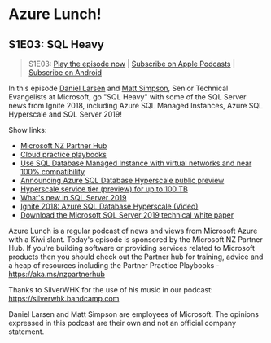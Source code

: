# Azure Lunch!

## S1E03: SQL Heavy

> S1E03: [Play the episode now](https://funmetrics.azurewebsites.net/api/blob?path=podcasts/azure-lunch-s1e03.mp3) |
> [Subscribe on Apple Podcasts](https://podcasts.apple.com/nz/podcast/azure-lunch/id1436427476)
| [Subscribe on Android](https://subscribeonandroid.com/azurelunchnz.azureedge.net/podcast/feed.rss)

<p>In this episode <a href="https://twitter.com/DanielLarsenNZ"> Daniel Larsen</a> and
<a href="https://twitter.com/msimpsonnz">Matt Simpson</a>, Senior Technical Evangelists at
Microsoft, go "SQL Heavy" with some of the SQL Server news from Ignite 2018, including Azure SQL
Managed Instances, Azure SQL Hyperscale and SQL Server 2019!</p>

<p>Show links:</p>
<ul>
<li><a href="https://aka.ms/nzpartnerhub">Microsoft NZ Partner Hub</a></li>
<li><a href="https://partner.microsoft.com/en-nz/campaigns/cloud-practice-playbooks">Cloud practice playbooks</a></li>
<li><a href="https://docs.microsoft.com/en-us/azure/sql-database/sql-database-managed-instance">Use SQL Database Managed Instance with virtual networks and near 100% compatibility</a></li>
<li><a href="https://azure.microsoft.com/en-us/blog/announcing-azure-sql-database-hyperscale-public-preview/">Announcing Azure SQL Database Hyperscale public preview</a></li>
<li><a href="https://docs.microsoft.com/en-us/azure/sql-database/sql-database-service-tier-hyperscale">Hyperscale service tier (preview) for up to 100 TB</a></li>
<li><a href="https://docs.microsoft.com/en-us/sql/sql-server/what-s-new-in-sql-server-ver15?view=sqlallproducts-allversions">What's new in SQL Server 2019</a>
<li><a href="https://myignite.techcommunity.microsoft.com/sessions/65798#ignite-html-anchor">Ignite 2018: Azure SQL Database Hyperscale (Video)</a></li>
<li><a href="https://info.microsoft.com/ww-landing-SQLDB-Microsoft-SQL-Server-WhitePaper.html">Download the Microsoft SQL Server 2019 technical white paper</a></li>
</ul>

<p>Azure Lunch is a regular podcast of news and views from Microsoft Azure with a Kiwi slant. Today's episode
is sponsored by the Microsoft NZ Partner Hub. If you're building software or providing services related
to Microsoft products then you should check out the Partner hub for training, advice and a heap of resources
including the Partner Practice Playbooks - <a href="https://aka.ms/nzpartnerhub">https://aka.ms/nzpartnerhub</a></p>

<p>Thanks to SilverWHK for the use of his music in our podcast: <a href="https://silverwhk.bandcamp.com/">https://silverwhk.bandcamp.com</a></p>

<p>Daniel Larsen and Matt Simpson are employees of Microsoft. The opinions expressed in this podcast are
their own and not an official company statement.</p>
